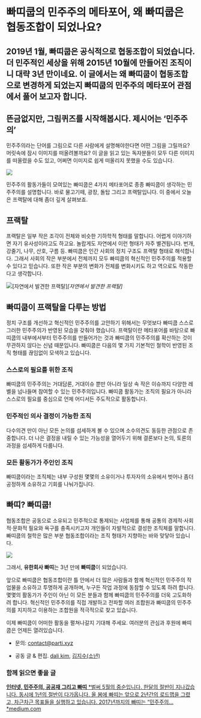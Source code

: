 
# 빠띠쿱의 민주주의 메타포어, 왜 빠띠쿱은 협동조합이 되었나요?

## 2019년 1월, 빠띠쿱은 공식적으로 협동조합이 되었습니다. 더 민주적인 세상을 위해 2015년 10월에 만들어진 조직이니 대략 3년 만이네요. 이 글에서는 왜 빠띠쿱이 협동조합으로 변경하게 되었는지 빠띠쿱의 민주주의 메타포어 관점에서 풀어 보고자 합니다.

## 뜬금없지만, 그림퀴즈를 시작해봅시다. 제시어는 ‘민주주의’

민주주의라는 단어를 그림으로 다른 사람에게 설명해야한다면 어떤 그림을 그릴까요? 머릿속에 잠시 이미지를 떠올려볼까요? 이 글을 읽고 있는 독자분들이 모두 다른 이미지를 떠올렸을 수도 있고, 어쩌면 이미지로 쉽게 떠올리지 못했을 수도 있습니다.

![](/assets/images/빠띠쿱의-민주주의-메타포어-왜-빠띠쿱은-협동조합이-되었나요/1*toFoMR11Z4_7DDyhoSPr_A.png)

민주주의 활동가들이 모여있는 빠띠쿱은 4가지 메타포어로 종종 빠띠쿱이 생각하는 민주주의를 설명합니다. 바로 물고기떼, 광장, 돌탑 그리고 프랙탈입니다. 이 중에서 오늘은 프랙탈에 대해 좀더 깊게 살펴보죠.

## 프랙탈

프랙탈은 일부 작은 조각이 전체와 비슷한 기하학적 형태를 말합니다. 어렵게 이야기하면 자기 유사성이라고도 하고요. 놀랍게도 자연에서 이런 형태가 자주 별견됩니다. 번개, 강줄기, 나무, 산호, 구름 등. 빠띠쿱은 인간 사회의 정치 구조도 프랙탈 형태로 해석합니다. 그래서 사회의 작은 부분에서 전체까지 모두 빠띠쿱의 혁신적인 민주주의를 적용할 수 있다고 믿습니다. 또한 작은 부분의 변화가 전체를 변화시키도 하고 역으로도 작동한다고 생각합니다.

![[자연에서 발견한 프랙탈]](/assets/images/빠띠쿱의-민주주의-메타포어-왜-빠띠쿱은-협동조합이-되었나요/0*tUJbAAfnfT6G3m89)*[자연에서 발견한 프랙탈]*

## 빠띠쿱이 프랙탈을 다루는 방법

정치 구조를 개선하고 혁신적인 민주주의를 고안하기 위해서는 무엇보다 빠띠쿱 스스로 그러한 민주주의가 반영된 모습을 갖춰야 했습니다. 프랙탈이란 메타포어를 바탕으로 빠띠쿱의 내부에서부터 민주주의를 만들어가는 것과 빠띠쿱의 민주주의를 확산하는 것이 무관하지 않다는 신념 때문입니다. 빠띠쿱은 다음의 몇 가지 기본적인 철학이 반영된 조직 형태를 끊임없이 모색하고 있습니다.

### **스스로의 필요를 위한 조직**

빠띠쿱의 민주주의는 거대담론, 거대이슈 뿐만 아니라 일상 속 작은 이슈까지 다양한 레벨을 넘나들며 참여할 수 있는 민주주의입니다. 빠띠쿱 활동가는 조직의 필요가 아니라 스스로의 필요를 중심으로 언제 어디서든 주도적으로 활동합니다.

### **민주적인 의사 결정이 가능한 조직**

다수의견 만이 아닌 모든 논의를 섬세하게 볼 수 있으며 소수의견도 동등한 관점으로 존중합니다. 더 나은 결정을 내릴 수 있는 가능성을 열어두기 위해 결론보다 논의, 토론의 과정을 섬세하게 다룹니다.

### **모든 활동가가 주인인 조직**

빠띠쿱이라는 조직체는 내부 구성원 몇몇의 소유이거나 투자자의 소유에서 벗어나 좀더 공정하게 소유하고 기회를 나눠가집니다.

## 빠띠? 빠띠쿱!

협동조합은 공동으로 소유되고 민주적으로 통제되는 사업체를 통해 공통의 경제적·사회적·문화적 필요와 욕구를 충족시키고자 개인들이 자발적으로 결성한 조직체를 말합니다. 빠띠쿱의 철학은 많은 부분 협동조합이라는 조직 형태가 지향하는 바와 맞닿아 있습니다.

![](/assets/images/빠띠쿱의-민주주의-메타포어-왜-빠띠쿱은-협동조합이-되었나요/1*He26wNYHhPickfAzOF37tg.png)

그래서, **유한회사 빠띠**는 3년 만에 **빠띠쿱**이 되었습니다.

앞으로 빠띠쿱은 협동조합이란 틀 안에서 더 많은 사람들과 함께 혁신적인 민주주의 작업물을 소유하고 투명하게 공개하며, 누구든 작업 과정에 동참할 수 있도록 하려 합니다. 몇몇의 활동가가 주인이 아닌 이 모든 분들과 함께 빠띠쿱의 민주주의를 더욱 고도화하려 합니다. 혁신적인 민주주의를 직접 개발하고 전파할 여러 조합원과 빠띠쿱의 민주주의를 지지하고 이용하는 조합원을 적극적으로 찾고 있습니다.

이제 빠띠쿱이 어떠한 활동을 펼쳐나갈지 기대해 주세요. 여러분의 관심과 후원에 빠띠쿱은 언제든 열려있습니다.

* 문의: contact@parti.xyz

* 공동 글 & 편집. [dali kim](https://medium.com/@dalikim), [김지수(소년)](https://medium.com/@boyhood.kim)

### 함께 읽으면 좋을 글
[**인터넷, 민주주의, 공공재 그리고 빠띠**
*벌써 5월의 중순입니다. 한달의 절반이 지나갔습니다. 동시에 1년의 절반이 다가옵니다. 올 봄에 빠띠는 앞으로 2년간의 로드맵을 그렸고, 차근차근 목표들을 실행하고 있습니다. 2017년까지의 빠띠는 “민주주의…*medium.com](https://medium.com/parti-xyz-developers/%EC%9D%B8%ED%84%B0%EB%84%B7-%EB%AF%BC%EC%A3%BC%EC%A3%BC%EC%9D%98-%EA%B3%B5%EA%B3%B5%EC%9E%AC-%EA%B7%B8%EB%A6%AC%EA%B3%A0-%EB%B9%A0%EB%9D%A0-98822c2ba86e)